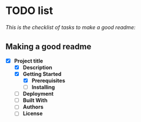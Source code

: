 # TODO list

###### This is the checklist of tasks to make a good readme:

## Making a good readme

- [x] **Project title**
    - [x] **Description**
    - [x] **Getting Started**
        - [x] **Prerequisites**
        - [ ] **Installing**
    - [ ] **Deployment**
    - [ ] **Built With**
    - [ ] **Authors**
    - [ ] **License**
